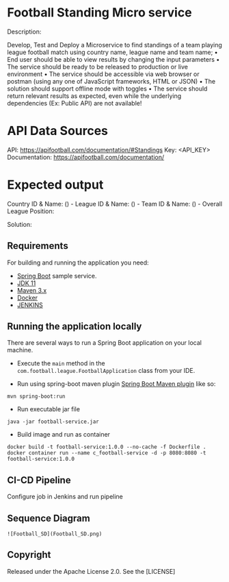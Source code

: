 # Football Standing Micro service

Description:

Develop, Test and Deploy a Microservice to find standings of a team playing league football match using country name, league name and team name;
• End user should be able to view results by changing the input parameters
• The service should be ready to be released to production or live environment
• The service should be accessible via web browser or postman (using any one of JavaScript frameworks, HTML or JSON)
• The solution should support offline mode with toggles
• The service should return relevant results as expected, even while the underlying dependencies (Ex: Public API) are not available!

# API Data Sources

API: https://apifootball.com/documentation/#Standings
Key: <API_KEY>
Documentation: https://apifootball.com/documentation/

# Expected output

Country ID & Name: (<ID>) - <name>
League ID & Name: (<ID>) - <name>
Team ID & Name: (<ID>) - <name>
Overall League Position: <position>

Solution:

## Requirements

For building and running the application you need:

- [Spring Boot](http://projects.spring.io/spring-boot/) sample service.
- [JDK 11](https://adoptium.net/temurin/releases?version=11)
- [Maven 3.x](https://maven.apache.org)
- [Docker](https://www.docker.com/)
- [JENKINS](CI-CD)

## Running the application locally

There are several ways to run a Spring Boot application on your local machine. 

- Execute the `main` method in the `com.football.league.FootballApplication` class from your IDE.

- Run using spring-boot maven plugin
[Spring Boot Maven plugin](https://docs.spring.io/spring-boot/docs/current/reference/html/build-tool-plugins-maven-plugin.html) like so:

```shell
mvn spring-boot:run
```

- Run executable jar file

```shell
java -jar football-service.jar
```

- Build image and run as container

```shell
docker build -t football-service:1.0.0 --no-cache -f Dockerfile .
docker container run --name c_football-service -d -p 8080:8080 -t football-service:1.0.0
```

## CI-CD Pipeline

Configure job in Jenkins and run pipeline

## Sequence Diagram

```
![Football_SD](Football_SD.png)
```

## Copyright

Released under the Apache License 2.0. See the [LICENSE]
